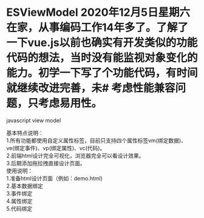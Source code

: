 # ESViewModel 2020年12月5日星期六在家，从事编码工作14年多了。了解了一下vue.js以前也确实有开发类似的功能代码的想法，当时没有能监视对象变化的能力。初学一下写了个功能代码，有时间就继续改进完善，未# 考虑性能兼容问题，只考虑易用性。 
javascript view model  
 
基本特点说明：  
1.所有功能都使用自定义属性标签，目前只支持四个属性标签vm(绑定数据)、ve(绑定事件)、vp(绑定属性)、vc(代码)。  
2.前端html设计完全可视化，浏览器完全可以看设计效果。  
3.后期添加拖拉拽直接设计页面。  
使用说明：  
1.准备html设计页面（例如：demo.html)  
2.基本数据绑定  
3.事件绑定  
4.属性绑定  
5.代码绑定  
